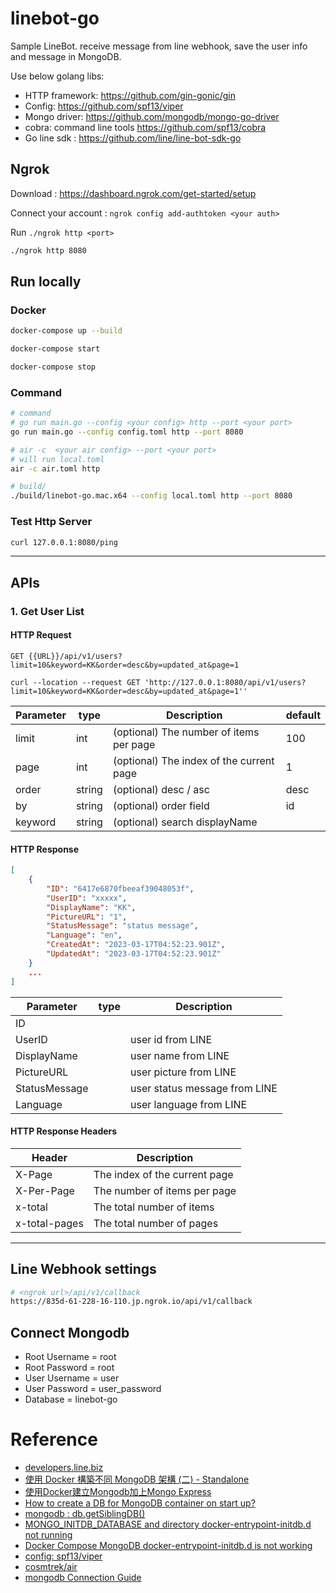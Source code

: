 # linebot-go
Sample LineBot. receive message from line webhook, save the user info and message in MongoDB.

Use below golang libs:
* HTTP framework: https://github.com/gin-gonic/gin
* Config: https://github.com/spf13/viper
* Mongo driver: https://github.com/mongodb/mongo-go-driver 
* cobra: command line tools https://github.com/spf13/cobra
* Go line sdk : https://github.com/line/line-bot-sdk-go

## Ngrok
Download : https://dashboard.ngrok.com/get-started/setup

Connect your account : `ngrok config add-authtoken <your auth>`

Run `./ngrok http <port>`

```sh
./ngrok http 8080
```

## Run locally
### Docker
```sh
docker-compose up --build

docker-compose start

docker-compose stop
```

### Command
```sh
# command 
# go run main.go --config <your config> http --port <your port>
go run main.go --config config.toml http --port 8080

# air -c  <your air config> --port <your port>
# will run local.toml
air -c air.toml http

# build/
./build/linebot-go.mac.x64 --config local.toml http --port 8080
```

### Test Http Server
```sh
curl 127.0.0.1:8080/ping
```

---
## APIs
### 1. Get User List
#### HTTP Request
`GET {{URL}}/api/v1/users?limit=10&keyword=KK&order=desc&by=updated_at&page=1`

```shell
curl --location --request GET 'http://127.0.0.1:8080/api/v1/users?limit=10&keyword=KK&order=desc&by=updated_at&page=1''
```

| Parameter | type   | Description                              | default |
|-----------|--------|------------------------------------------|---------|
| limit     | int    | (optional) The number of items per page  | 100     |
| page      | int    | (optional) The index of the current page | 1       |
| order     | string | (optional) desc / asc                    | desc    |
| by        | string | (optional) order field                   | id      |
| keyword   | string | (optional) search displayName            |         |

#### HTTP Response

```json
[
    {
        "ID": "6417e6870fbeeaf39048053f",
        "UserID": "xxxxx",
        "DisplayName": "KK",
        "PictureURL": "1",
        "StatusMessage": "status message",
        "Language": "en",
        "CreatedAt": "2023-03-17T04:52:23.901Z",
        "UpdatedAt": "2023-03-17T04:52:23.901Z"
    }
    ...
]
```

| Parameter     | type | Description                   |
|---------------|------|-------------------------------|
| ID            |      |                               |
| UserID        |      | user id from LINE             |
| DisplayName   |      | user name from LINE           |
| PictureURL    |      | user picture from LINE        |
| StatusMessage |      | user status message from LINE |
| Language      |      | user language from LINE       |

#### HTTP Response Headers
| Header        | Description                   |
|---------------|-------------------------------|
| X-Page        | The index of the current page |
| X-Per-Page    | The number of items per page  |
| x-total       | The total number of items     |
| x-total-pages | The total number of pages     |

---
## Line Webhook settings
```sh
# <ngrok url>/api/v1/callback
https://835d-61-228-16-110.jp.ngrok.io/api/v1/callback
```

## Connect Mongodb
* Root Username = root
* Root Password = root
* User Username = user
* User Password = user_password
* Database = linebot-go

# Reference
* [developers.line.biz](https://developers.line.biz/en/docs/)
* [使用 Docker 構築不同 MongoDB 架構 (二) - Standalone](https://ithelp.ithome.com.tw/articles/10224871)
* [使用Docker建立Mongodb加上Mongo Express](https://104.es/2022/07/05/docker-compose-mongodb-mongo-express/)
* [How to create a DB for MongoDB container on start up?](https://stackoverflow.com/questions/42912755/how-to-create-a-db-for-mongodb-container-on-start-up)
* [mongodb : db.getSiblingDB()](https://www.mongodb.com/docs/manual/reference/method/db.getSiblingDB/)
* [MONGO_INITDB_DATABASE and directory docker-entrypoint-initdb.d not running](https://github.com/docker-library/mongo/issues/429)
* [Docker Compose MongoDB docker-entrypoint-initdb.d is not working](https://stackoverflow.com/questions/60522471/docker-compose-mongodb-docker-entrypoint-initdb-d-is-not-working)
* [config: spf13/viper](https://github.com/spf13/viper)
* [cosmtrek/air](https://github.com/cosmtrek/air)
* [mongodb Connection Guide](https://www.mongodb.com/docs/drivers/go/current/fundamentals/connection/)
